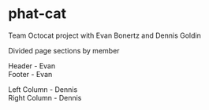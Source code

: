 # phat-cat
Team Octocat project with Evan Bonertz and Dennis Goldin

Divided page sections by member

Header - Evan <br>
Footer - Evan <br>

Left Column - Dennis <br>
Right Column - Dennis <br>


